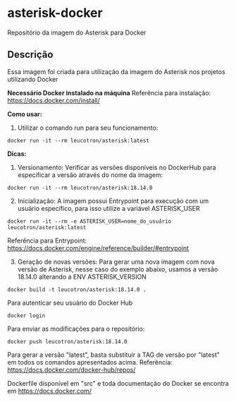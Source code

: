 # asterisk-docker
Repositório da imagem do Asterisk para Docker

Descrição
-----------

Essa imagem foi criada para utilização da imagem do Asterisk nos projetos utilizando Docker

**Necessário Docker instalado na máquina**
Referência para instalação: https://docs.docker.com/install/

**Como usar:**

1) Utilizar o comando run para seu funcionamento:

```
docker run -it --rm leucotron/asterisk:latest
```

**Dicas:**

1) Versionamento:
Verificar as versões disponíveis no DockerHub para especificar a versão através do nome da imagem:

```
docker run -it --rm leucotron/asterisk:18.14.0
```

2) Inicialização:
A imagem possui Entrypoint para execução com um usuário específico, para isso utilize a variável ASTERISK_USER

```
docker run -it --rm -e ASTERISK_USER=nome_do_usuário leucotron/asterisk:latest
```
Referência para Entrypoint: https://docs.docker.com/engine/reference/builder/#entrypoint

3) Geração de novas versões:
Para gerar uma nova imagem com nova versão de Asterisk, nesse caso do exemplo abaixo, usamos a versão 18.14.0 alterando a ENV ASTERISK_VERSION

```
docker build -t leucotron/asterisk:18.14.0 .
```

Para autenticar seu usuário do Docker Hub

```
docker login
```

Para enviar as modificações para o repositório:

```
docker push leucotron/asterisk:18.14.0
```

Para gerar a versão "latest", basta substituir a TAG de versão por "latest" em todos os comandos apresentados acima. Referência: https://docs.docker.com/docker-hub/repos/

Dockerfile disponível em "src" e toda documentação do Docker se encontra em https://docs.docker.com/
